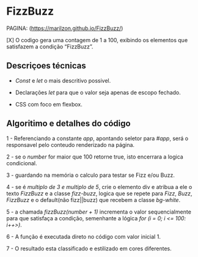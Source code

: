 # FizzBuzz

PAGINA: (https://marilzon.github.io/FizzBuzz/)

[X] O codigo gera uma contagem de 1 a 100, exibindo os elementos que satisfazem a condição “FizzBuzz”.

## Descriçoes técnicas

 - *Const* e *let* o mais descritivo possivel.

 - Declarações *let* para que o valor seja apenas de escopo fechado.

 - CSS com foco em flexbox.

## Algoritimo e detalhes do código

1 - Referenciando a constante *app*, apontando seletor para *#app*, será o responsavel pelo conteudo renderizado na página.

2 - se o *number* for maior que 100 retorne true, isto encerrara a logica condicional.

3 - guardando na memória o calculo para testar se Fizz e/ou Buzz.

4 - se é *multiplo de 3 e multiplo de 5*, crie o elemento div e atribua a ele o texto *FizzBuzz* e a classe *fizz-buzz*, logica que se repete para *Fizz*, *Buzz*, *FizzBuzz* e o default(não fizz||buzz) que recebem a classe *bg-white*.

5 - a chamada *fizzBuzz(number + 1)* incrementa o valor sequencialmente para que satisfaça a condição, semenhante a lógica *for (i = 0; i <= 100: i++>)*.

6 - A função é executada direto no código com valor inicial 1.

7 - O resultado esta classificado e estilizado em cores diferentes.
